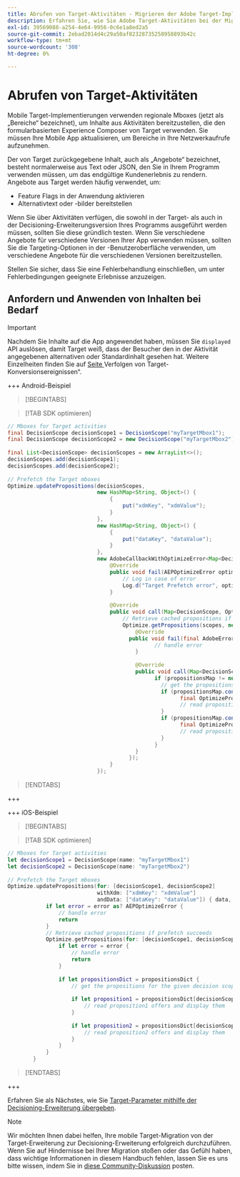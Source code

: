 ```yaml
---
title: Abrufen von Target-Aktivitäten - Migrieren der Adobe Target-Implementierung in Ihrer Mobile App zur Adobe Journey Optimizer - Decisioning-Erweiterung
description: Erfahren Sie, wie Sie Adobe Target-Aktivitäten bei der Migration von der Adobe Target zur Adobe Journey Optimizer - Decisioning Mobile-Erweiterung abrufen.
exl-id: 39569088-a254-4e64-9956-0c6e1a8ed2a5
source-git-commit: 2ebad2014d4c29a50af82328735258958893b42c
workflow-type: tm+mt
source-wordcount: '308'
ht-degree: 0%

---
```


# Abrufen von Target-Aktivitäten

Mobile Target-Implementierungen verwenden regionale Mboxes (jetzt als „Bereiche“ bezeichnet), um Inhalte aus Aktivitäten bereitzustellen, die den formularbasierten Experience Composer von Target verwenden. Sie müssen Ihre Mobile App aktualisieren, um Bereiche in Ihre Netzwerkaufrufe aufzunehmen.

Der von Target zurückgegebene Inhalt, auch als „Angebote“ bezeichnet, besteht normalerweise aus Text oder JSON, den Sie in Ihrem Programm verwenden müssen, um das endgültige Kundenerlebnis zu rendern. Angebote aus Target werden häufig verwendet, um:

* Feature Flags in der Anwendung aktivieren
* Alternativtext oder -bilder bereitstellen

Wenn Sie über Aktivitäten verfügen, die sowohl in der Target- als auch in der Decisioning-Erweiterungsversion Ihres Programms ausgeführt werden müssen, sollten Sie diese gründlich testen. Wenn Sie verschiedene Angebote für verschiedene Versionen Ihrer App verwenden müssen, sollten Sie die Targeting-Optionen in der -Benutzeroberfläche verwenden, um verschiedene Angebote für die verschiedenen Versionen bereitzustellen.

Stellen Sie sicher, dass Sie eine Fehlerbehandlung einschließen, um unter Fehlerbedingungen geeignete Erlebnisse anzuzeigen.


## Anfordern und Anwenden von Inhalten bei Bedarf

>[!IMPORTANT]
>
>Nachdem Sie Inhalte auf die App angewendet haben, müssen Sie `displayed` API auslösen, damit Target weiß, dass der Besucher den in der Aktivität angegebenen alternativen oder Standardinhalt gesehen hat. Weitere Einzelheiten finden Sie auf [ Seite ](track-events.md)Verfolgen von Target-Konversionsereignissen“.


+++ Android-Beispiel

>[!BEGINTABS]

>[!TAB SDK optimieren]

```Java
// Mboxes for Target activities
final DecisionScope decisionScope1 = DecisionScope("myTargetMbox1");
final DecisionScope decisionScope2 = new DecisionScope("myTargetMbox2");
 
final List<DecisionScope> decisionScopes = new ArrayList<>();
decisionScopes.add(decisionScope1);
decisionScopes.add(decisionScope2);
 
// Prefetch the Target mboxes
Optimize.updatePropositions(decisionScopes,
                            new HashMap<String, Object>() {
                                {
                                    put("xdmKey", "xdmValue");
                                }
                            },
                            new HashMap<String, Object>() {
                                {
                                    put("dataKey", "dataValue");
                                }
                            },
                            new AdobeCallbackWithOptimizeError<Map<DecisionScope, OptimizeProposition>>() {
                                @Override
                                public void fail(AEPOptimizeError optimizeError) {
                                    // Log in case of error
                                    Log.d("Target Prefetch error", optimizeError.title);
                                }
 
                                @Override
                                public void call(Map<DecisionScope, OptimizeProposition> propositionsMap) {
                                    // Retrieve cached propositions if prefetch succeeds
                                    Optimize.getPropositions(scopes, new AdobeCallbackWithError<Map<DecisionScope, OptimizeProposition>>() {
                                        @Override
                                      public void fail(final AdobeError adobeError) {
                                              // handle error
                                        }
 
                                        @Override
                                        public void call(Map<DecisionScope, OptimizeProposition> propositionsMap) {
                                              if (propositionsMap != null && !propositionsMap.isEmpty()) {
                                                // get the propositions for the given decision scopes
                                                if (propositionsMap.contains(decisionScope1)) {
                                                      final OptimizeProposition proposition1 = propsMap.get(decisionScope1)
                                                      // read proposition1 offers and display them
                                                }
                                                if (propositionsMap.contains(decisionScope2)) {
                                                      final OptimizeProposition proposition2 = propsMap.get(decisionScope2)
                                                      // read proposition2 offers and display them
                                                }
                                              }
                                        }
                                      });
                                }
                            });
```

>[!ENDTABS]

+++

+++ iOS-Beispiel

>[!BEGINTABS]

>[!TAB SDK optimieren]

```Swift
// Mboxes for Target activities
let decisionScope1 = DecisionScope(name: "myTargetMbox1")
let decisionScope2 = DecisionScope(name: "myTargetMbox2")
 
// Prefetch the Target mboxes
Optimize.updatePropositions(for: [decisionScope1, decisionScope2]
                            withXdm: ["xdmKey": "xdmValue"]
                            andData: ["dataKey": "dataValue"]) { data, error in
            if let error = error as? AEPOptimizeError {
                // handle error
                return
            }
            // Retrieve cached propositions if prefetch succeeds
            Optimize.getPropositions(for: [decisionScope1, decisionScope2]) { propositionsDict, error in
                if let error = error {
                    // handle error
                    return
                }
 
                if let propositionsDict = propositionsDict {
                    // get the propositions for the given decision scopes
 
                    if let proposition1 = propositionsDict[decisionScope1] {
                        // read proposition1 offers and display them
                    }
 
                    if let proposition2 = propositionsDict[decisionScope2] {
                        // read proposition2 offers and display them
                    }
                }
            }
        }
```

>[!ENDTABS]

+++



Erfahren Sie als Nächstes, wie Sie [Target-Parameter mithilfe der Decisioning-Erweiterung übergeben](send-parameters.md).

>[!NOTE]
>
>Wir möchten Ihnen dabei helfen, Ihre mobile Target-Migration von der Target-Erweiterung zur Decisioning-Erweiterung erfolgreich durchzuführen. Wenn Sie auf Hindernisse bei Ihrer Migration stoßen oder das Gefühl haben, dass wichtige Informationen in diesem Handbuch fehlen, lassen Sie es uns bitte wissen, indem Sie in [diese Community-Diskussion](https://experienceleaguecommunities.adobe.com/t5/adobe-experience-platform-data/tutorial-discussion-migrate-adobe-target-to-mobile-sdk-on-edge/m-p/747484#M625) posten.
